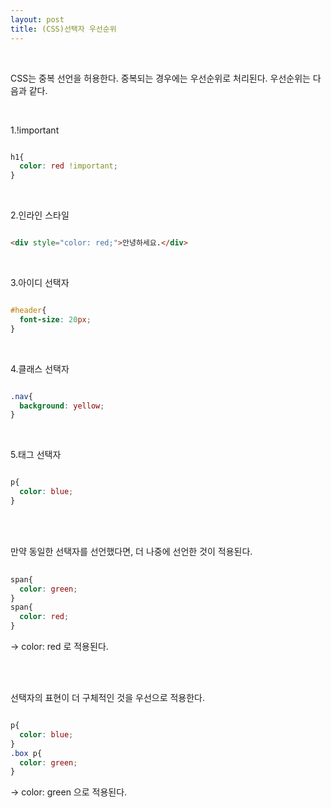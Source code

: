 ```yaml
---
layout: post
title: (CSS)선택자 우선순위
---
```


<br>

CSS는 중복 선언을 허용한다. 중복되는 경우에는 우선순위로 처리된다.
우선순위는 다음과 같다.

<br>

1.!important 

``` css

h1{
  color: red !important;
}

```
<br>

2.인라인 스타일

``` html

<div style="color: red;">안녕하세요.</div>

```
<br>

3.아이디 선택자

``` css

#header{
  font-size: 20px;
}

```
<br>

4.클래스 선택자

``` css

.nav{
  background: yellow;
}

```
<br>

5.태그 선택자

``` css

p{
  color: blue;
}

```

<br>
<br>



만약 동일한 선택자를 선언했다면, 더 나중에 선언한 것이 적용된다.
<br>

``` css
 
span{
  color: green;
}
span{
  color: red;
}

```

-> color: red 로 적용된다.

<br>
<br>

선택자의 표현이 더 구체적인 것을 우선으로 적용한다.

``` css

p{
  color: blue;
}
.box p{
  color: green;
}

```

-> color: green 으로 적용된다.

<br>



<br>
